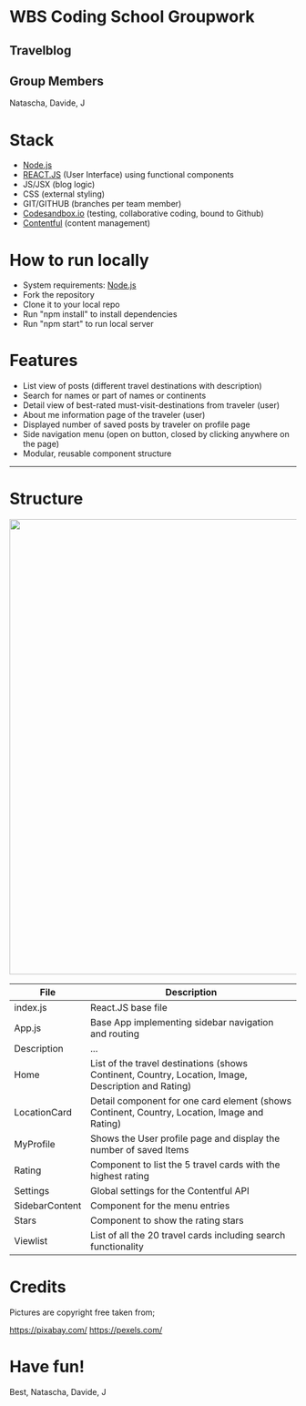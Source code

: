 # WBS Coding School Groupwork
## Travelblog

## Group Members
Natascha, Davide, J

# Stack
* [Node.js](https://nodejs.org/)
* [REACT.JS](https://reactjs.org/) (User Interface) using functional components 
* JS/JSX (blog logic)
* CSS (external styling)
* GIT/GITHUB (branches per team member)
* [Codesandbox.io](https://codesandbox.io) (testing, collaborative coding, bound to Github)
* [Contentful](https://www.contentful.com/) (content management)

# How to run locally
* System requirements: [Node.js](https://nodejs.org/)
* Fork the repository
* Clone it to your local repo
* Run "npm install" to install dependencies
* Run "npm start" to run local server

# Features
* List view of posts (different travel destinations with description)
* Search for names or part of names or continents
* Detail view of best-rated must-visit-destinations from traveler (user)
* About me information page of the traveler (user)
* Displayed number of saved posts by traveler on profile page
* Side navigation menu (open on button, closed by clicking anywhere on the page)
* Modular, reusable component structure
________________________________________________
# Structure
<img src="./src/assets/structure-v2.png" width="800">

File  | Description
------------- | -------------
index.js      | React.JS base file
App.js  | Base App implementing sidebar navigation and routing
Description  | ...
Home  | List of the travel destinations (shows Continent, Country, Location, Image, Description and Rating)
LocationCard  | Detail component for one card element (shows Continent, Country, Location, Image and Rating)
MyProfile  | Shows the User profile page and display the number of saved Items
Rating  | Component to list the 5 travel cards with the highest rating
Settings  | Global settings for the Contentful API
SidebarContent | Component for the menu entries
Stars  | Component to show the rating stars
Viewlist  | List of all the 20 travel cards including search functionality

# Credits

Pictures are copyright free taken from;

https://pixabay.com/
https://pexels.com/

# Have fun!

Best,
Natascha, Davide, J
